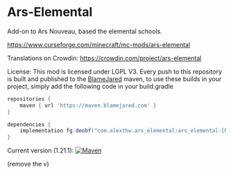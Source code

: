 # Ars-Elemental
Add-on to Ars Nouveau, based the elemental schools.

https://www.curseforge.com/minecraft/mc-mods/ars-elemental

Translations on Crowdin:
https://crowdin.com/project/ars-elemental

License: This mod is licensed under LGPL V3.
Every push to this repository is built and published to the [BlameJared](https://maven.blamejared.com) maven, to use
these builds in your project, simply add the following code in your build.gradle

```gradle
repositories {
    maven { url 'https://maven.blamejared.com' }
}

dependencies {
    implementation fg.deobf("com.alexthw.ars_elemental:ars_elemental-[MC_VERSION]:[VERSION]")
}
```

Current version (1.21.1):
[![Maven](https://img.shields.io/maven-metadata/v?label=&color=C71A36&metadataUrl=https%3A%2F%2Fmaven.blamejared.com%2Fcom%2Falexthw%2Fars_elemental%2Fars_elemental-1.21.1%2Fmaven-metadata.xml&style=flat-square)](https://maven.blamejared.com/com/alexthw/ars_elemental/ars_elemental-1.21.1/)

(remove the v)
